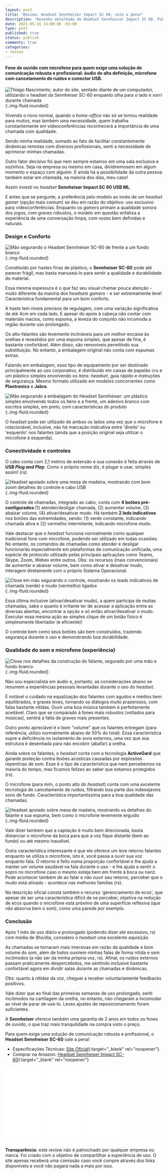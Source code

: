 ```yaml
---
layout: post
title: 'Review: Headset Sennheiser Impact SC 60, vale a pena?'
description: 'Resenha detalhada do Headset Sennheiser Impact SC 60. Publicado por Thiago Nascimento.'
date: 2021-05-16 14:00:00 -03:00
type: post
published: true
status: publish
comments: true
categories:
- review
---
```


#### Fone de ouvido com microfone para quem exige uma solução de comunicação robusta e profissional: áudio de alta definição, microfone com cancelamento de ruídos e conector USB.

![Thiago Nascimento, autor do site, sentado diante de um computador, utilizando o headset da Sennheiser SC-60 enquanto olha para o lado e sorri durante chamada](/assets/imgs/review-headset-sennheiser/thiago-nascimento-headset-sennheiser.jpg){:.img-fluid.rounded}

Vivendo o novo normal, quando o *home-office* não só se tornou realidade para muitos, mas também uma necessidade, quem trabalha constantemente em videoconferências reconhecerá a importância de uma chamada com qualidade.

Sendo minha realidade, somado ao fato de facilitar constantemente dinâmicas remotas com diversos profissionais, senti a necessidade de aprimorar minhas chamadas.

Outro fator decisivo foi que nem sempre estamos em uma sala exclusiva e sozinhos. Seja na empresa ou mesmo em casa, dividiremosem em algum momento o espaço com alguém. E ainda há a possibilidade da outra pessoa também estar em chamada, na maioria dos dias, meu caso!

Assim investi no *headset* **Sennheiser Impact SC 60 USB ML**.

E antes que se pergunte, a preferência pelo modelo ao invés de um *headset gamer* (opção mais comum) se deu em razão do objetivo: uso exclusivo para videoconferências. Enquanto os *gamers* primam a qualidade sonora dos jogos, com graves robustos, o modelo em questão enfatiza a experiência de uma conversação limpa, com vozes bem definidas e naturais.

### Design e Conforto

![Mão segurando o Headset Sennheiser SC-60 de frente a um fundo branco](/assets/imgs/review-headset-sennheiser/headset-sennheiser-sc60-1.jpg){:.img-fluid.rounded}

Constituído por hastes finas de plástico, o **Sennheiser SC-60** pode até parecer frágil, mas basta manuseá-lo para sentir a qualidade e durabilidade do material.

Essa mesma espessura é o que faz seu visual chamar pouca atenção - muito diferente da maioria dos *headsets gamers* - e ser extremamente leve! Característica fundamental para um bom conforto.

A haste tem níveis precisos de regulagem, com uma variação significativa de até 4cm em cada lado. E apesar do apoio à cabeça não contar com materiais macios, como espuma, a leveza do conjunto não incomoda a região durante uso prolongado.

Os alto-falantes são levemente inclináveis para um melhor encaixe às orelhas e revestidos por uma espuma simples, que apesar de fina, é bastante confortável. Além disso, são removíveis permitindo sua substituição. No entanto, a embalagem original não conta com espumas extras.

Falando em embalagem, esse tipo de equipamento por ser destinado principalmente ao uso corporativo, é distribuído em caixas de papelão cru e um plástico simples envolvendo os itens: *headset*, guia rápido e instruções de segurança. Mesmo formato utilizado em modelos concorrentes como **Plantronics** e **Jabra**.

![Mão segurando a embalagem do Headset Sennheiser: um plástico simples envolvendo todos os itens e a frente, um adesivo branco com escritos simples, em preto, com características do produto](/assets/imgs/review-headset-sennheiser/headset-sennheiser-sc60-6.jpg){:.img-fluid.rounded}

O *headset* pode ser utilizado de ambos os lados uma vez que o microfone é rotacionável, inclusive, não há marcação indicativa entre 'direito' ou 'esquerdo' nos falantes (ainda que a posição original seja utilizar o microfone à esquerda).

### Conectividade e controles

O cabo conta com 2,1 metros de extensão e sua conexão é feita através de **USB *Plug and Play***. Como o próprio nome diz, é plugar e usar, simples assim! (rs)

![Headset apoiado sobre uma mesa de madeira, mostrando com bom zoom detalhes do controle e cabo USB](/assets/imgs/review-headset-sennheiser/headset-sennheiser-sc60-7.jpg){:.img-fluid.rounded}

O controle de chamadas, integrado ao cabo, conta com **4 botões pré-configurados**:(1) atender/desligar chamada, (2) aumentar volume, (3) abaixar volume, (4) ativar/desativar mudo. Há também **2 leds indicativos** nos botões das extremidades, sendo: (1) verde constante, indicando chamada ativa e (2) vermelho intermitente, indicando microfone mudo.

Vale destacar que o *headset* funciona normalmente como qualquer tradicional fone com microfone, podendo ser utilizado em todas ocasiões. No entanto, os comandos de chamadas como atender e desligar funcionarão especialmente em plataformas de comunicação unificada, uma espécie de protocolo utilizado pelas principais aplicações como Teams, Skype, Zoom, Webex entre outros. Obs: os recursos (mais convencionais) de aumentar e abaixar volume, bem como ativar e desativar mudo, interagem diretamente com o próprio Sistema Operacional.

![Close em mão segurando o controle, mostrando os leads indicativos de chamada (verde) e mudo (vermelho) ligados](/assets/imgs/review-headset-sennheiser/headset-sennheiser-sc60-5.jpg){:.img-fluid.rounded}

Essa última inclusive (ativar/desativar mudo), a quem participa de muitas chamadas, sabe o quanto é irritante ter de acessar a aplicação entre as diversas abertas, encontrar a opção e só então ativar/desativar o mudo. Executar essa mesma ação ao simples clique de um botão físico é simplesmente libertador (e eficiente)!

O controle bem como seus botões são bem construídos, trazendo segurança durante o uso e demonstrando boa durabilidade.

### Qualidade do som e microfone (experiência)

![Close nos detalhes da construção do falante, segurado por uma mão e fundo branco](/assets/imgs/review-headset-sennheiser/headset-sennheiser-sc60-8.jpg){:.img-fluid.rounded}

Não sou especialista em áudio e, portanto, as considerações abaixo se resumem a experiências pessoais levantadas durante o uso do *headset*.

É notável o cuidado na equalização dos falantes com agudos e médios bem equilibrados, e graves leves, tornando os diálogos muito prazerosos, com falas bastante nítidas. Ouvir uma boa música também é perfeitamente aceitável. Claro que se comparado à fones mais robustos (voltados para músicas), sentirá a falta de graves mais presentes.

Outro ponto apreciável é o bom "volume" que os falantes entregam (para referência, utilizo normalmente abaixo de 50% do total). Essa característica supre a deficiência no isolamento de sons externos, uma vez que sua estrutura é desenhada para não encobrir (abafar) a orelha.

Ainda sobre os falantes, o *headset* conta com a tecnologia **ActiveGard** que garante proteção contra lesões acústicas causadas por explosões repentinas de som. Esse é o tipo de característica que nem percebemos na maioria do tempo, mas ficamos felizes ao saber que estamos protegidos (rs).

O microfone (para mim, o ponto alto do *headset*) conta com uma excelente tecnologia de cancelamento de ruídos, filtrando boa parte dos indesejáveis sons de fundo. Característica importantíssima para a boa qualidade das chamadas.

![Headset apoiado sobre mesa de madeira, mostrando os detalhes do falante e sua espuma, bem como o microfone levemente erguido](/assets/imgs/review-headset-sennheiser/headset-sennheiser-sc60-3.jpg){:.img-fluid.rounded}

Vale dizer também que a captação é muito bem direcionada, basta distanciar o microfone da boca para que a voz fique distante (bem ao fundo) ou até mesmo inaudível.

Outra característica interessante é que ele oferece um leve retorno falantes enquanto se utiliza o microfone, isto é, você passa a ouvir sua voz enquanto fala. O retorno é feito numa proporção confortável e lhe ajuda a manter um volume saudável na fala durante o uso - e lhe ajuda a sentir o sopro no microfone caso o mesmo esteja bem em frente à boca ou nariz. Pode acontecer também de ao falar e não ouvir seu retorno, perceber que o mudo está ativado - acontece nas melhores famílias (rs).

Na descrição oficial consta também o recurso 'gerenciamento de ecos', que apesar de ser uma característica difícil de se perceber, objetiva na redução de ecos quando o microfone está próximo de uma superfície reflexiva (que não absorva bem o som), como uma parede por exemplo.

### Conclusão

Após 1 mês de uso diário e prolongado (podendo dizer até excessivo, rs) com média de 8hs/dia, considero o *headset* uma excelente aquisição.

As chamadas se tornaram mais imersivas em razão da qualidade e bom volume do som, além de todos ouvirem minhas falas de forma nítida e sem incômodos (a não ser da minha própria voz, rs). Afinal, os ruídos externos passam praticamente despercebidos, me sentindo inclusive bastante confortável agora em dividir salas durante as chamadas e dinâmicas.

Obs: quanto à nitidez da voz, cheguei a receber voluntariamente feedbacks positivos.

Vale dizer que ao final das primeiras semanas de uso prolongado, senti incômodos na cartilagem da orelha, no entanto, não chegaram a incomodar ao nível de parar de usá-lo. Leves ajustes de reposicionamento foram suficientes.

A **Sennheiser** oferece também uma garantia de 2 anos em todos os fones de ouvido, o que traz mais tranquilidade na compra visto o preço.

Para quem exige uma solução de comunicação robusta e profissional, o **Headset Sennheiser SC-60** vale a pena!

* Especificações Técnicas: [Site Oficial](https://www.eposaudio.com/en/us/enterprise/products/sc-60-usb-ml-headset-1000551#id-66u-tech-specs-36138_6){:target="_blank" rel="noopener"}.
* Comprar na Amazon: [Headset Sennheiser Impact SC-60](https://www.amazon.com.br/Sennheiser-USB-504547-microfone-cancelamento/dp/B00E67UV9S?&linkCode=ll1&tag=thiagonasc-20&linkId=9141f8efdd30bc98e97fbd6101663573&language=pt_BR&ref_=as_li_ss_tl){:target="_blank" rel="noopener"}

<div class="my-5">
<iframe style="width:120px;height:240px;" marginwidth="0" marginheight="0" scrolling="no" frameborder="0" src="//ws-na.amazon-adsystem.com/widgets/q?ServiceVersion=20070822&OneJS=1&Operation=GetAdHtml&MarketPlace=BR&source=ss&ref=as_ss_li_til&ad_type=product_link&tracking_id=thiagonasc-20&language=pt_BR&marketplace=amazon&region=BR&placement=B00E67UV9S&asins=B00E67UV9S&linkId=4c12887ddd7d304581a728517f80b484&show_border=true&link_opens_in_new_window=true"></iframe> <iframe style="width:120px;height:240px;" marginwidth="0" marginheight="0" scrolling="no" frameborder="0" src="//ws-na.amazon-adsystem.com/widgets/q?ServiceVersion=20070822&OneJS=1&Operation=GetAdHtml&MarketPlace=BR&source=ss&ref=as_ss_li_til&ad_type=product_link&tracking_id=thiagonasc-20&language=pt_BR&marketplace=amazon&region=BR&placement=B01K6TU90U&asins=B01K6TU90U&linkId=2034d0a90badea4c2bcee172558ea928&show_border=true&link_opens_in_new_window=true"></iframe> <iframe style="width:120px;height:240px;" marginwidth="0" marginheight="0" scrolling="no" frameborder="0" src="//ws-na.amazon-adsystem.com/widgets/q?ServiceVersion=20070822&OneJS=1&Operation=GetAdHtml&MarketPlace=BR&source=ss&ref=as_ss_li_til&ad_type=product_link&tracking_id=thiagonasc-20&language=pt_BR&marketplace=amazon&region=BR&placement=B0746QVT69&asins=B0746QVT69&linkId=167c81d33eb7d6802b12905f0e6f5273&show_border=true&link_opens_in_new_window=true"></iframe>
</div>

<p class="my-5 small text-muted"><strong>Transparência:</strong> este <em>review</em> não é patrocinado por qualquer empresa ou marca. Foi criado com o objetivo de compartilhar a experiência de uso. O site apenas receberá uma comissão caso você compre através dos links disponíveis e você não pagará nada a mais por isso.</p>